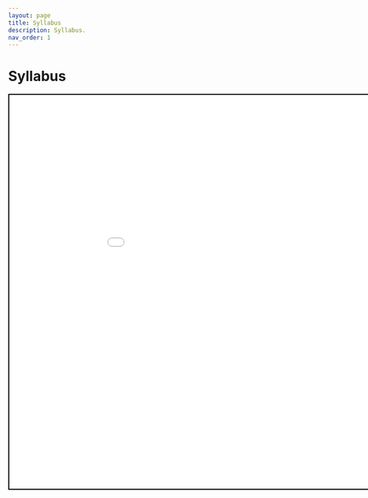 ```yaml
---
layout: page
title: Syllabus
description: Syllabus.
nav_order: 1
---
```


# Syllabus 


<iframe src="DecisionAnalysis_Syllabus.pdf" height="800" width="1000" style="border:2px solid black;" title="Syllabus"> </iframe>